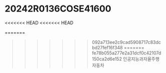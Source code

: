 # 20242R0136COSE41600
<<<<<<< HEAD
<<<<<<< HEAD

=======
>>>>>>> 092a713ee2c9cad5908717c83dcbd27fef16f348
=======
>>>>>>> fe78b055a277e2a31dcf0c42107d150ca2d6e152
인공지능과자율주행자동차
